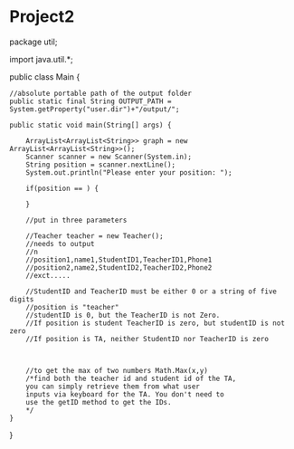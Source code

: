 # Project2
package util;

import java.util.*;


public class Main {
	
	//absolute portable path of the output folder
	public static final String OUTPUT_PATH = System.getProperty("user.dir")+"/output/";
	
	public static void main(String[] args) {
		
		ArrayList<ArrayList<String>> graph = new ArrayList<ArrayList<String>>();
		Scanner scanner = new Scanner(System.in);
		String position = scanner.nextLine(); 
		System.out.println("Please enter your position: ");
    
		if(position == ) {
			
		}
		
		//put in three parameters
		
		//Teacher teacher = new Teacher();
		//needs to output
		//n
		//position1,name1,StudentID1,TeacherID1,Phone1
		//position2,name2,StudentID2,TeacherID2,Phone2
		//exct.....
		
		//StudentID and TeacherID must be either 0 or a string of five digits
		//position is "teacher"
		//studentID is 0, but the TeacherID is not Zero. 
		//If position is student TeacherID is zero, but studentID is not zero
		//If position is TA, neither StudentID nor TeacherID is zero
		
		
		
		//to get the max of two numbers Math.Max(x,y)
		/*find both the teacher id and student id of the TA, 
		you can simply retrieve them from what user 
		inputs via keyboard for the TA. You don't need to 
		use the getID method to get the IDs.
		*/
	}

}
